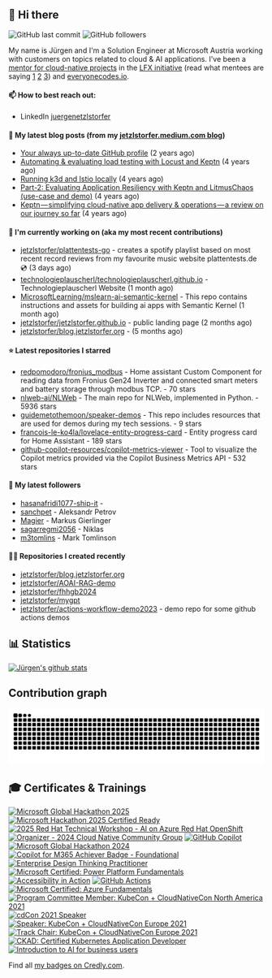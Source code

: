 ## 👋 Hi there 



![GitHub last commit](https://img.shields.io/github/last-commit/jetzlstorfer/jetzlstorfer?label=updated)
![GitHub followers](https://img.shields.io/github/followers/jetzlstorfer?label=GitHub%20followers)

My name is Jürgen and I'm a Solution Engineer at Microsoft Austria working with customers on topics related to cloud & AI applications. I've been a [mentor for cloud-native projects](https://medium.com/keptn/keptn-simplifying-cloud-native-app-delivery-operations-a-review-on-our-journey-so-far-5d0f56619662) in the [LFX initiative](https://lfx.linuxfoundation.org/tools/mentorship/) (read what mentees are saying [1](https://www.ankitjain28.me/communitybridge-mentee-with-keptn/) [2](https://www.cncf.io/blog/2021/07/13/spring-term-lfx-program-largest-graduating-class-with-28-successful-cncf-interns/) [3](https://rajdas98.medium.com/my-experience-with-linux-foundation-mentorship-program-80b3614c55f5?source=post_internal_links---------3----------------------------)) and [everyonecodes.io](https://everyonecodes.io/).



#### 📫 How to best reach out: 
- LinkedIn [juergenetzlstorfer](https://www.linkedin.com/in/juergenetzlstorfer/)

#### 📖 My latest blog posts (from my [jetzlstorfer.medium.com blog](https://jetzlstorfer.medium.com))
- [Your always up-to-date GitHub profile](https://jetzlstorfer.medium.com/your-always-up-to-date-github-profile-398b3c9d8de5?source=rss-14f716fb26f2------2) (2 years ago)
- [Automating &amp; evaluating load testing with Locust and Keptn](https://medium.com/keptn/automating-evaluating-load-testing-with-locust-and-keptn-6cf5c8f76bed?source=rss-14f716fb26f2------2) (4 years ago)
- [Running k3d and Istio locally](https://jetzlstorfer.medium.com/running-k3d-and-istio-locally-32adc5c41a63?source=rss-14f716fb26f2------2) (4 years ago)
- [Part-2: Evaluating Application Resiliency with Keptn and LitmusChaos (use-case and demo)](https://medium.com/keptn/part-2-evaluating-application-resiliency-with-keptn-and-litmuschaos-use-case-and-demo-f43b264a2294?source=rss-14f716fb26f2------2) (4 years ago)
- [Keptn — simplifying cloud-native app delivery &amp; operations — a review on our journey so far](https://medium.com/keptn/keptn-simplifying-cloud-native-app-delivery-operations-a-review-on-our-journey-so-far-5d0f56619662?source=rss-14f716fb26f2------2) (4 years ago)

#### 👷 I'm currently working on (aka my most recent contributions)

- [jetzlstorfer/plattentests-go](https://github.com/jetzlstorfer/plattentests-go) - creates a spotify playlist based on most recent record reviews from my favourite music website plattentests.de 💿 (3 days ago)
- [technologieplauscherl/technologieplauscherl.github.io](https://github.com/technologieplauscherl/technologieplauscherl.github.io) - Technologieplauscherl Website (1 month ago)
- [MicrosoftLearning/mslearn-ai-semantic-kernel](https://github.com/MicrosoftLearning/mslearn-ai-semantic-kernel) - This repo contains instructions and assets for building ai apps with Semantic Kernel (1 month ago)
- [jetzlstorfer/jetzlstorfer.github.io](https://github.com/jetzlstorfer/jetzlstorfer.github.io) - public landing page (2 months ago)
- [jetzlstorfer/blog.jetzlstorfer.org](https://github.com/jetzlstorfer/blog.jetzlstorfer.org) -  (5 months ago)



#### ⭐ Latest repositories I starred

- [redpomodoro/fronius_modbus](https://github.com/redpomodoro/fronius_modbus) - Home assistant Custom Component for reading data from Fronius Gen24 Inverter and connected smart meters and battery storage through modbus TCP. - 70 stars
- [nlweb-ai/NLWeb](https://github.com/nlweb-ai/NLWeb) - The main repo for NLWeb, implemented in Python. - 5936 stars
- [guidemetothemoon/speaker-demos](https://github.com/guidemetothemoon/speaker-demos) - This repo includes resources that are used for demos during my tech sessions. - 9 stars
- [francois-le-ko4la/lovelace-entity-progress-card](https://github.com/francois-le-ko4la/lovelace-entity-progress-card) - Entity progress card for Home Assistant - 189 stars
- [github-copilot-resources/copilot-metrics-viewer](https://github.com/github-copilot-resources/copilot-metrics-viewer) - Tool to visualize the Copilot metrics provided via the Copilot Business Metrics API  - 532 stars

#### 👥 My latest followers

- [hasanafridi1077-ship-it](https://github.com/hasanafridi1077-ship-it) - 
- [sanchpet](https://github.com/sanchpet) - Aleksandr Petrov
- [Magier](https://github.com/Magier) - Markus Gierlinger
- [sagarregmi2056](https://github.com/sagarregmi2056) - Niklas
- [m3tomlins](https://github.com/m3tomlins) - Mark Tomlinson

#### 👨‍💻 Repositories I created recently

- [jetzlstorfer/blog.jetzlstorfer.org](https://github.com/jetzlstorfer/blog.jetzlstorfer.org)
- [jetzlstorfer/AOAI-RAG-demo](https://github.com/jetzlstorfer/AOAI-RAG-demo)
- [jetzlstorfer/fhhgb2024](https://github.com/jetzlstorfer/fhhgb2024)
- [jetzlstorfer/mygpt](https://github.com/jetzlstorfer/mygpt)
- [jetzlstorfer/actions-workflow-demo2023](https://github.com/jetzlstorfer/actions-workflow-demo2023) - demo repo for some github actions demos


## 📊 Statistics

[![Jürgen's github stats](https://github-readme-stats.vercel.app/api?username=jetzlstorfer&show_icons=true&count_private=true)](https://github.com/jetzlstorfer)

## Contribution graph
<img alt="github-snake" src="https://raw.githubusercontent.com/jetzlstorfer/jetzlstorfer/refs/heads/output/github-contribution-grid-snake.svg" />


## 🎓 Certificates & Trainings

<!--START_SECTION:badges-->
<a href="https://www.credly.com/badges/66c07642-c8b3-4f6f-93bf-4d32e04f40ae" title="Microsoft Global Hackathon 2025"><img src="https://images.credly.com/size/80x80/images/c5af23c8-2a73-44bf-bbad-3480da39808e/blob" alt="Microsoft Global Hackathon 2025" width="80" height="80"></a>
<a href="https://www.credly.com/badges/20fce22c-27e0-46a3-b8d3-0dfadba75d2b" title="Microsoft Hackathon 2025 Certified Ready"><img src="https://images.credly.com/size/80x80/images/4be8cd25-99ab-407f-832d-19df9a157499/blob" alt="Microsoft Hackathon 2025 Certified Ready" width="80" height="80"></a>
<a href="https://www.credly.com/badges/80069d03-0904-49a7-ac8f-fc619fa0c827" title="2025 Red Hat Technical Workshop - AI on Azure Red Hat OpenShift"><img src="https://images.credly.com/size/80x80/images/52ddd866-55ed-4975-99b7-dc49007d09d8/blob" alt="2025 Red Hat Technical Workshop - AI on Azure Red Hat OpenShift" width="80" height="80"></a>
<a href="https://www.credly.com/badges/c0263fdd-0f86-443d-8e61-39e160877ad6" title="Organizer - 2024 Cloud Native Community Group"><img src="https://images.credly.com/size/80x80/images/ea61e2b7-e182-4fee-88d7-acfd1c5a1259/blob" alt="Organizer - 2024 Cloud Native Community Group" width="80" height="80"></a>
<a href="https://www.credly.com/badges/d77bee9b-1811-4c98-ad87-fa6f1f9925d9" title="GitHub Copilot"><img src="https://images.credly.com/size/80x80/images/6b924fae-3cd7-4233-b012-97413c62c85d/blob" alt="GitHub Copilot" width="80" height="80"></a>
<a href="https://www.credly.com/badges/db7a6912-d806-4d10-aa8b-cada62a380d4" title="Microsoft Global Hackathon 2024"><img src="https://images.credly.com/size/80x80/images/ac4d1eba-bbc1-42f9-aa64-d3149a99894a/image.png" alt="Microsoft Global Hackathon 2024" width="80" height="80"></a>
<a href="https://www.credly.com/badges/722f87cc-e28f-4396-9dd7-c8fd890caa4b" title="Copilot for M365 Achiever Badge - Foundational"><img src="https://images.credly.com/size/80x80/images/428e20f1-60eb-4a21-8658-aa92c03ed1c7/image.png" alt="Copilot for M365 Achiever Badge - Foundational" width="80" height="80"></a>
<a href="https://www.credly.com/badges/a52c48a8-eb65-44a5-8f9b-bebd1b08a166" title="Enterprise Design Thinking Practitioner"><img src="https://images.credly.com/size/80x80/images/bc08972c-3c7d-4b99-82a0-c94bcca36674/Badges_v8-07_Practitioner.png" alt="Enterprise Design Thinking Practitioner" width="80" height="80"></a>
<a href="https://www.credly.com/badges/241f540d-c955-42fa-9d89-a5b9f9739fa8" title="Microsoft Certified: Power Platform Fundamentals"><img src="https://images.credly.com/size/80x80/images/2a6251f2-737b-4bf6-9190-d77570cc76fc/CERT-Fundamentals-Power-Platform.png" alt="Microsoft Certified: Power Platform Fundamentals" width="80" height="80"></a>
<a href="https://www.credly.com/badges/df2ce689-77e0-450e-969c-f1ebade82421" title="Accessibility in Action"><img src="https://images.credly.com/size/80x80/images/d807abc0-9201-41a8-ad25-90ed4a69ee51/Acc_Badge_v4.png" alt="Accessibility in Action" width="80" height="80"></a>
<a href="https://www.credly.com/badges/856b1589-6195-4600-931e-d29f2370d7ef" title="GitHub Actions"><img src="https://images.credly.com/size/80x80/images/89efc3e7-842b-4790-b09b-9ea5efc71ec3/image.png" alt="GitHub Actions" width="80" height="80"></a>
<a href="https://www.credly.com/badges/212394bc-88cf-486b-8173-5352bdcd2279" title="Microsoft Certified: Azure Fundamentals"><img src="https://images.credly.com/size/80x80/images/be8fcaeb-c769-4858-b567-ffaaa73ce8cf/image.png" alt="Microsoft Certified: Azure Fundamentals" width="80" height="80"></a>
<a href="https://www.credly.com/badges/c2a2e21a-dc13-450b-9e02-246dbce96133" title="Program Committee Member: KubeCon + CloudNativeCon North America 2021"><img src="https://images.credly.com/size/80x80/images/db1a0fb5-712a-419e-b80e-52c97bb6c462/KubeCon_NA_2021_speaker-badges_program-committee-member-2.png" alt="Program Committee Member: KubeCon + CloudNativeCon North America 2021" width="80" height="80"></a>
<a href="https://www.credly.com/badges/174ac14c-83ab-4332-a53d-35f04eb0b24b" title="cdCon 2021 Speaker"><img src="https://images.credly.com/size/80x80/images/b972d3cf-1432-4e12-9228-38a8047eacdb/cdccon-badges-02.png" alt="cdCon 2021 Speaker" width="80" height="80"></a>
<a href="https://www.credly.com/badges/75ebd4ad-071e-4c51-8a4a-28b87e849d78" title="Speaker: KubeCon + CloudNativeCon Europe 2021"><img src="https://images.credly.com/size/80x80/images/e4b49587-41a5-495d-8af8-b708c0936723/Speaker_Badge_3-17.png" alt="Speaker: KubeCon + CloudNativeCon Europe 2021" width="80" height="80"></a>
<a href="https://www.credly.com/badges/f79ae7b6-aba6-4a94-ab2e-d95d9e901896" title="Track Chair: KubeCon + CloudNativeCon Europe 2021"><img src="https://images.credly.com/size/80x80/images/bada9959-a6c6-4a63-bdf8-fed2bc980423/Track_Chair_3-17.png" alt="Track Chair: KubeCon + CloudNativeCon Europe 2021" width="80" height="80"></a>
<a href="https://www.credly.com/badges/1fff09bf-351d-40d0-bacd-ea286279e39e" title="CKAD: Certified Kubernetes Application Developer"><img src="https://images.credly.com/size/80x80/images/cc8adc83-1dc6-4d57-8e20-22171247e052/blob" alt="CKAD: Certified Kubernetes Application Developer" width="80" height="80"></a>
<a href="https://www.credly.com/users/jetzlstorfer/badges" title="Introduction to AI for business users"><img src="https://images.credly.com/size/80x80/images/d54ea56a-5986-4dd9-ae36-049aac750314/converted20250723-29-yuloa4.png" alt="Introduction to AI for business users" width="80" height="80"></a>
<!--END_SECTION:badges-->

Find all [my badges on Credly.com](https://www.credly.com/users/jetzlstorfer/badges).

